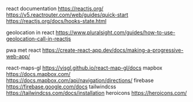 react documentation
https://reactjs.org/
https://v5.reactrouter.com/web/guides/quick-start
https://reactjs.org/docs/hooks-state.html

geolocation in react 
https://www.pluralsight.com/guides/how-to-use-geolocation-call-in-reactjs

pwa met react
https://create-react-app.dev/docs/making-a-progressive-web-app/

react-maps-gl
https://visgl.github.io/react-map-gl/docs
mapbox
https://docs.mapbox.com/
https://docs.mapbox.com/api/navigation/directions/
firebase
https://firebase.google.com/docs
tailwindcss
https://tailwindcss.com/docs/installation
heroicons
https://heroicons.com/